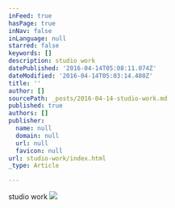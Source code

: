 ```yaml
---
inFeed: true
hasPage: true
inNav: false
inLanguage: null
starred: false
keywords: []
description: studio work
datePublished: '2016-04-14T05:08:11.074Z'
dateModified: '2016-04-14T05:03:14.480Z'
title: ''
author: []
sourcePath: _posts/2016-04-14-studio-work.md
published: true
authors: []
publisher:
  name: null
  domain: null
  url: null
  favicon: null
url: studio-work/index.html
_type: Article

---
```

studio work
![](https://the-grid-user-content.s3-us-west-2.amazonaws.com/3c2ee99d-b139-4a5f-a365-746907c41304.jpg)